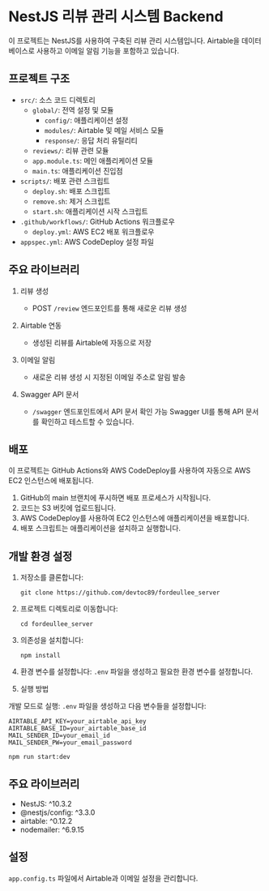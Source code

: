 # NestJS 리뷰 관리 시스템 Backend

이 프로젝트는 NestJS를 사용하여 구축된 리뷰 관리 시스템입니다. 
Airtable을 데이터베이스로 사용하고 이메일 알림 기능을 포함하고 있습니다.

## 프로젝트 구조

- `src/`: 소스 코드 디렉토리
  - `global/`: 전역 설정 및 모듈
    - `config/`: 애플리케이션 설정
    - `modules/`: Airtable 및 메일 서비스 모듈
    - `response/`: 응답 처리 유틸리티
  - `reviews/`: 리뷰 관련 모듈
  - `app.module.ts`: 메인 애플리케이션 모듈
  - `main.ts`: 애플리케이션 진입점
- `scripts/`: 배포 관련 스크립트
  - `deploy.sh`: 배포 스크립트
  - `remove.sh`: 제거 스크립트
  - `start.sh`: 애플리케이션 시작 스크립트
- `.github/workflows/`: GitHub Actions 워크플로우
  - `deploy.yml`: AWS EC2 배포 워크플로우
- `appspec.yml`: AWS CodeDeploy 설정 파일

## 주요 라이브러리

1. 리뷰 생성
   - POST `/review` 엔드포인트를 통해 새로운 리뷰 생성

2. Airtable 연동
   - 생성된 리뷰를 Airtable에 자동으로 저장

3. 이메일 알림
   - 새로운 리뷰 생성 시 지정된 이메일 주소로 알림 발송

4. Swagger API 문서
   - `/swagger` 엔드포인트에서 API 문서 확인 가능 Swagger UI를 통해 API 문서를 확인하고 테스트할 수 있습니다.


## 배포

이 프로젝트는 GitHub Actions와 AWS CodeDeploy를 사용하여 자동으로 AWS EC2 인스턴스에 배포됩니다.

1. GitHub의 main 브랜치에 푸시하면 배포 프로세스가 시작됩니다.
2. 코드는 S3 버킷에 업로드됩니다.
3. AWS CodeDeploy를 사용하여 EC2 인스턴스에 애플리케이션을 배포합니다.
4. 배포 스크립트는 애플리케이션을 설치하고 실행합니다.

## 개발 환경 설정

1. 저장소를 클론합니다:
   ```
   git clone https://github.com/devtoc89/fordeullee_server
   ```

2. 프로젝트 디렉토리로 이동합니다:
   ```
   cd fordeullee_server
   ```

3. 의존성을 설치합니다:
   ```
   npm install
   ```

4. 환경 변수를 설정합니다:
   `.env` 파일을 생성하고 필요한 환경 변수를 설정합니다.

3. 실행 방법

개발 모드로 실행:
   `.env` 파일을 생성하고 다음 변수들을 설정합니다:
   ```
   AIRTABLE_API_KEY=your_airtable_api_key
   AIRTABLE_BASE_ID=your_airtable_base_id
   MAIL_SENDER_ID=your_email_id
   MAIL_SENDER_PW=your_email_password
   ```
  ```
  npm run start:dev
  ```

## 주요 라이브러리

- NestJS: ^10.3.2
- @nestjs/config: ^3.3.0
- airtable: ^0.12.2
- nodemailer: ^6.9.15

## 설정

`app.config.ts` 파일에서 Airtable과 이메일 설정을 관리합니다.

